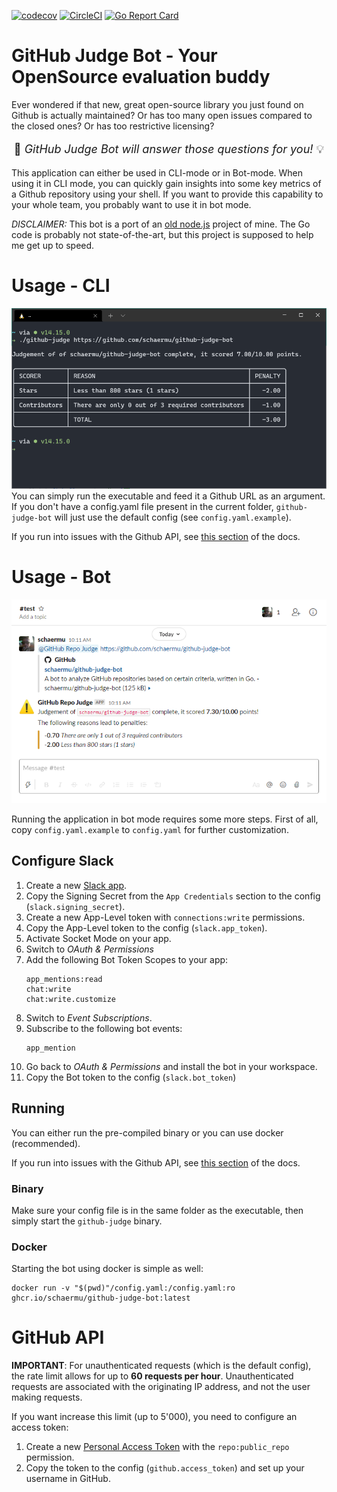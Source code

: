 [![codecov](https://codecov.io/gh/schaermu/github-judge-bot/branch/main/graph/badge.svg?token=X6R1PQU7GT)](https://codecov.io/gh/schaermu/github-judge-bot) [![CircleCI](https://circleci.com/gh/schaermu/github-judge-bot.svg?style=shield )](https://circleci.com/gh/schaermu/github-judge-bot) [![Go Report Card](https://goreportcard.com/badge/github.com/schaermu/github-judge-bot)](https://goreportcard.com/report/github.com/schaermu/github-judge-bot)
# GitHub Judge Bot - Your OpenSource evaluation buddy
Ever wondered if that new, great open-source library you just found on Github is actually maintained? Or has too many open issues compared to the closed ones? Or has too restrictive licensing?

<p style="text-align: center; font-size: 18px;">🤖 <span style="font-style: italic">GitHub Judge Bot will answer those questions for you!</span> 💡</p>

This application can either be used in CLI-mode or in Bot-mode. When using it in CLI mode, you can quickly gain insights into some key metrics of a Github repository using your shell. If you want to provide this capability to your whole team, you probably want to use it in bot mode.

*DISCLAIMER:* This bot is a port of an [old node.js](https://github.com/schaermu/repolyzer-slackbot) project of mine. The Go code is probably not state-of-the-art, but this project is supposed to help me get up to speed.

# Usage - CLI
![](docs/screencap-stdout-reporter.png)
You can simply run the executable and feed it a Github URL as an argument. If you don't have a config.yaml file present in the current folder, `github-judge-bot` will just use the default config (see `config.yaml.example`).

If you run into issues with the Github API, see [this section](#github-api) of the docs.

# Usage - Bot
![](docs/screencap-slack-reporter.png)

Running the application in bot mode requires some more steps. First of all, copy `config.yaml.example` to `config.yaml` for further customization.

## Configure Slack
1) Create a new [Slack app](https://api.slack.com/apps).
2) Copy the Signing Secret from the `App Credentials` section to the config (`slack.signing_secret`).
3) Create a new App-Level token with `connections:write` permissions.
4) Copy the App-Level token to the config (`slack.app_token`).
5) Activate Socket Mode on your app.
6) Switch to *OAuth & Permissions*
7) Add the following Bot Token Scopes to your app:
    ```
    app_mentions:read
    chat:write
    chat:write.customize
    ```
8) Switch to *Event Subscriptions*.
9) Subscribe to the following bot events:
    ```
    app_mention
    ```
10) Go back to *OAuth & Permissions* and install the bot in your workspace.
11) Copy the Bot token to the config (`slack.bot_token`)

## Running
You can either run the pre-compiled binary or you can use docker (recommended).

If you run into issues with the Github API, see [this section](#github-api) of the docs.

### Binary
Make sure your config file is in the same folder as the executable, then simply start the `github-judge` binary.

### Docker
Starting the bot using docker is simple as well:
```
docker run -v "$(pwd)"/config.yaml:/config.yaml:ro ghcr.io/schaermu/github-judge-bot:latest
```

# GitHub API

**IMPORTANT**: For unauthenticated requests (which is the default config), the rate limit allows for up to **60 requests per hour**. Unauthenticated requests are associated with the originating IP address, and not the user making requests.

If you want increase this limit (up to 5'000), you need to configure an access token:

1) Create a new [Personal Access Token](https://github.com/settings/tokens) with the `repo:public_repo` permission.
2) Copy the token to the config (`github.access_token`) and set up your username in GitHub.
